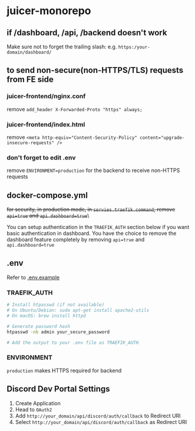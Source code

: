 # juicer-monorepo

## if /dashboard, /api, /backend doesn't work

Make sure not to forget the trailing slash:
e.g. `https:/your-domain/dashboard/`

## to send non-secure(non-HTTPS/TLS) requests from FE side

### juicer-frontend/nginx.conf

remove `add_header X-Forwarded-Proto "https" always;`
### juicer-frontend/index.html

remove `<meta http-equiv="Content-Security-Policy" content="upgrade-insecure-requests" />`
### don't forget to edit .env

remove `ENVIRONMENT=production` for the backend to receive non-HTTPS requests

## docker-compose.yml

~~for security, in production mode, in `servies.traefik.command`, remove `api=true` and `api.dashboard=true`~~\

You can setup authentication in the `TRAEFIK_AUTH` section below if you want basic authentication in dashboard. You have the choice to remove the dashboard feature completely by removing `api=true` and `api.dashboard=true`

## .env

Refer to [.env.example](.env.example)

### TRAEFIK_AUTH

```bash
# Install htpasswd (if not available)
# On Ubuntu/Debian: sudo apt-get install apache2-utils
# On macOS: brew install httpd

# Generate password hash
htpasswd -nb admin your_secure_password

# Add the output to your .env file as TRAEFIK_AUTH
```

### ENVIRONMENT

`production` makes HTTPS required for backend

## Discord Dev Portal Settings

1. Create Application
2. Head to `OAuth2`
3. Add `http://your_domain/api/discord/auth/callback` to Redirect URI
4. Select `http://your_domain/api/discord/auth/callback` as Redirect URI
